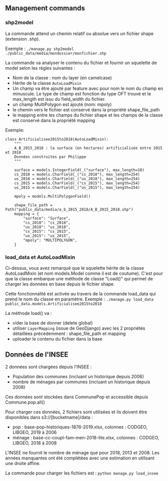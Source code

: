 

## Management commands


### shp2model

La commande attend un chemin relatif ou absolue vers un fichier shape (extension .shp).

Exemple : `./manage.py shp2model ./public_data/media/mondossier/monfichier.shp`

La commande va analyser le contenu du fichier et fournir un squelette de model selon les règles suivantes :
- Nom de la classe : nom du layer (en camelcase)
- Hérite de la classe `AutoLoadMixin`
- Un champ va être ajouté par feature avec pour nom le nom du champ en minuscule. Le type de champ est fonction du type OFT trouvé et le max_length est issu du field_width du fichier.
- un champ MultiPolygon est ajouté (nom: mpoly)
- le chemin vers le fichier est conservé dans la propriété shape_file_path
- le mapping entre les champs du fichier shape et les champs de la classe est conservé dans la propriété mapping

Exemple:
```
class Artificialisee2015to2018(AutoLoadMixin):
    """
    A_B_2015_2018 : la surface (en hectares) artificialisée entre 2015 et 2018
    Données construites par Philippe
    """

    surface = models.IntegerField(_("surface"), max_length=10)
    cs_2018 = models.CharField(_("cs_2018"), max_length=254)
    us_2018 = models.CharField(_("us_2018"), max_length=254)
    cs_2015 = models.CharField(_("cs_2015"), max_length=254)
    us_2015 = models.CharField(_("us_2015"), max_length=254)

    mpoly = models.MultiPolygonField()

    shape_file_path = Path("public_data/media/a_b_2015_2018/A_B_2015_2018.shp")
    mapping = {
        "surface": "Surface",
        "cs_2018": "cs_2018",
        "us_2018": "us_2018",
        "cs_2015": "cs_2015",
        "us_2015": "us_2015",
        "mpoly": "MULTIPOLYGON",
    }
```

### load_data et AutoLoadMixin

Ci-dessus, vous avez remarqué que le squelette hérite de la classe AutoLoadMixin (et nom models.Model comme il est de coutume). C'est pour que la classe embarque une méthode de classe "Load()" qui permet de charger les données en base depuis le fichier shape.

Cette fonctionnalité est activée au travers de la commande load_data qui prend le nom du classe en paramètre. Exemple : `./manage.py load_data public_data.models.Artificialisee2015to2018`

La méthode load() va :
- vider la base de donner (delete global)
- utiliser `LayerMapping` (issue de GeoDjango) avec les 2 propriétés détaillées précédemment : shape_file_path et mapping
- uploader le contenu du fichier dans la base

## Données de l'INSEE

2 données sont chargées depuis l'INSEE :
- Population des communes (incluant un historique depuis 2006)
- nombre de ménages par communes (incluant un historique depuis 2008)

Ces données sont stockées dans CommunePop et accessible depuis Commune.pop.all()

Pour charger ces données, 2 fichiers sont utilisées et ils doivent être disponibles dans s3://[bucketname]/data :
- pop : base-pop-historiques-1876-2019.xlsx, colonnes : CODGEO, LIBGEO, 2019 à 2006
- ménage : base-cc-coupl-fam-men-2018-lite.xlsx, colonnes : CODGEO, LIBGEO, 2018 à 2008

L'INSEE ne fournit le nombre de ménage que pour 2018, 2013 et 2008. Les années manquantes ont été complétées avec une estimation en utilisant une droite affine.

La commande pour charger les fichiers est : `python manage.py load_insee`
